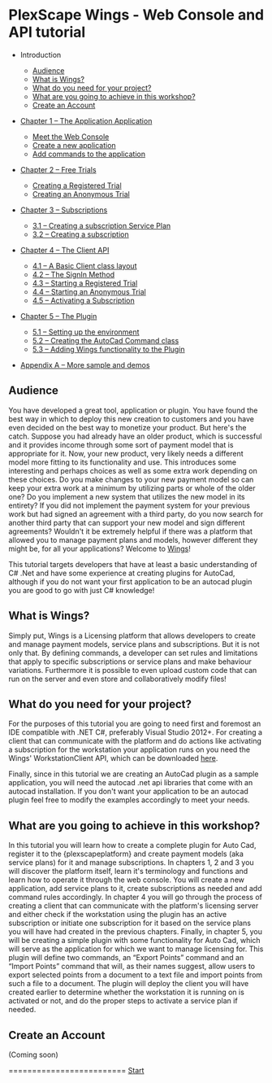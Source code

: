 # PlexScape Wings - Web Console and API tutorial

* Introduction
  - [Audience](#Audience)
  - [What is Wings?](#WhatIsWings)
  - [What do you need for your project?](#WhatDoYouNeed)
  - [What are you going to achieve in this workshop?](#WhatAreYouGoingToAchieve)
  - [Create an Account](#AccountCreate)

* [Chapter 1 – The Application Application](chapter1.md#Chapter1)
  - [Meet the Web Console](chapter1.md#WebConsole)
  - [Create a new application](chapter1.md#CrateApplication)
  - [Add commands to the application](chapter1.md#CreateCommands)

* [Chapter 2 – Free Trials](chapter2.md#Chapter2)
  - [Creating a Registered Trial](chapter2.md#Registered)
  - [Creating an Anonymous Trial](chapter2a.md#Anonymous)

* [Chapter 3 – Subscriptions](chapter3.md#Chapter3)
  - [3.1 – Creating a subscription Service Plan](chapter3.md#Step1)
  - [3.2 – Creating a subscription](chapter3.md#Step2)
  
* [Chapter 4 – The Client API](chapter4.md#Chapter4)
  - [4.1 – A Basic Client class layout](chapter4.md#Step1)
  - [4.2 – The SignIn Method](chapter4.md#Step2)
  - [4.3 – Starting a Registered Trial](chapter4.md#Step3)
  - [4.4 – Starting an Anonymous Trial](chapter4.md#Step4)
  - [4.5 – Activating a Subscription](chapter4.md#Step5)

* [Chapter 5 – The Plugin](chapter5.md#Chapter5)
  - [5.1 – Setting up the environment](chapter5.md#Step1)
  - [5.2 – Creating the AutoCad Command class](chapter5.md#Step2)
  - [5.3 – Adding Wings functionality to the Plugin](chapter5.md#Step3)
  
* [Appendix A – More sample and demos](appendixa.md)


<a name="Audience"></a>
## Audience

You have developed a great tool, application or plugin. You have found the best way in which to deploy this new creation to customers and you have even decided on the best way to monetize your product. But here's the catch. Suppose you had already have an older product, which is successful and it provides income through some sort of payment model that is appropriate for it. Now, your new product, very likely needs a different model more fitting to its functionality and use. This introduces some interesting and perhaps choices as well as some extra work depending on these choices. Do you make changes to your new payment model so can keep your extra work at a minimum by utilizing parts or whole of the older one? Do you implement a new system that utilizes the new model in its entirety? If you did not implement the payment system for your previous work but had signed an agreement with a third party, do you now search for another third party that can support your new model and sign different agreements?
Wouldn't it be extremely helpful if there was a platform that allowed you to manage payment plans and models, however different they might be, for all your applications?
Welcome to [Wings](#WhatIsWings)!

This tutorial targets developers that have at least a basic understanding of C# .Net and have some experience at creating plugins for AutoCad, although
if you do not want your first application to be an autocad plugin you are good to go with just C# knowledge!

<a name="WhatIsWings"></a>
## What is Wings?

Simply put, Wings is a Licensing platform that allows developers to create and manage payment models, service plans and subscriptions. But it is not only that.
By defining commands, a developer can set  rules and limitations that apply to specific subscriptions or service plans and make behaviour variations. Furthermore
it is possible to even upload custom code that can run on the server and even store and collaboratively modify files!

<a name="WhatDoYouNeed"></a>
## What do you need for your project?

For the purposes of this tutorial you are going to need first and foremost an IDE compatible with .NET C#, preferably Visual Studio 2012+.
For creating a client that can communicate with the platform and do actions like activating a subscription for the workstation your application runs on
you need the Wings' WorkstationClient API, which can be downloaded [here]().

Finally, since in this tutorial we are creating an AutoCad plugin as a sample application, you will need the  autocad .net api libraries that come
with an autocad installation. If you don't want your application to be an autocad plugin feel free to modify the examples accordingly to meet your needs.

<a name="WhatAreYouGoingToAchieve"></a>
## What are you going to achieve in this workshop?

In this tutorial you will learn how to create a complete plugin for Auto Cad, register it to the {plexscapeplatform} and create payment models (aka service plans) for it and manage subscriptions.
In chapters 1, 2 and 3 you will discover the platform itself, learn it's terminology and functions and learn how to operate it through the web console. You will create a new application, add service plans to it, create subscriptions as needed and add command rules accordingly.
In chapter 4 you will go through the process of creating a client that can communicate with the platform's licensing server and either check if the workstation using the plugin has an active subscription or initiate one subscription for it based on the service plans you will have had created in the previous chapters.
Finally, in chapter 5, you will be creating a simple plugin with some functionality for Auto Cad, which will serve as the application for which we want to manage licensing for. This plugin will define two commands, an “Export Points” command and an “Import Points” command that will, as their names suggest, allow users to export selected points from a document to a text file and import points from such a file to a document. The plugin will
deploy the client you will have created earlier to determine whether the workstation it is running on is activated or not, and do the proper steps to activate a service plan if needed.

<a name="AccountCreate"></a>
## Create an Account

(Coming soon)


=========================
[Start](chapter1.md)
